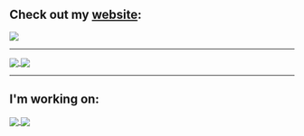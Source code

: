 ## Check out my [website](https://danielalas.com):

<a href="https://github.com/DannyAlas/my-site">
  <img align="center" src="https://github-readme-stats.vercel.app/api/pin/?username=DannyAlas&repo=my-site&theme=synthwave" />
</a>

---

<a href="https://github.com/DannyAlas/my-site">
  <img align="center" src="https://github-readme-stats.vercel.app/api?username=DannyAlas&show_icons=true&theme=synthwave" />
</a>
<a href="https://github.com/DannyAlas/my-site">
  <img align="center" src="https://github-readme-stats.vercel.app/api/top-langs/?username=DannyAlas&hide=ASP.NET&layout=compact&theme=synthwave" />
</a>

---

## I'm working on:

<a href="https://github.com/DannyAlas/swing-bot-js">
  <img align="center" src="https://github-readme-stats.vercel.app/api/pin/?username=DannyAlas&repo=swing-bot-js&theme=synthwave" />
</a>

<a href="https://github.com/DannyAlas/2p-analyzer">
  <img align="center" src="https://github-readme-stats.vercel.app/api/pin/?username=DannyAlas&repo=2p-analyzer&theme=synthwave" />
</a>
